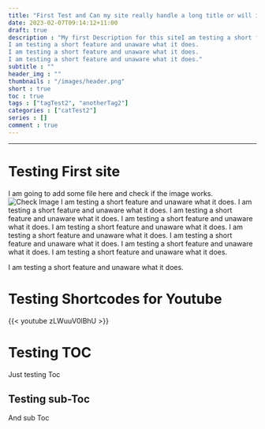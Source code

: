 ```yaml
---
title: "First Test and Can my site really handle a long title or will it flop just crash right away?"
date: 2023-02-07T09:14:12+11:00
draft: true
description : "My first Description for this siteI am testing a short feature and unaware what it does.
I am testing a short feature and unaware what it does.
I am testing a short feature and unaware what it does.
I am testing a short feature and unaware what it does."
subtitle : ""
header_img : ""
thumbnails : "/images/header.png"
short : true
toc : true
tags : ["tagTest2", "anotherTag2"]
categories : ["catTest2"]
series : []
comment : true
---
```

---
# Testing First site 
I am going to add some file here and check if the image works.
![Check Image](/images/testimage.webp)
I am testing a short feature and unaware what it does.
I am testing a short feature and unaware what it does.
I am testing a short feature and unaware what it does.
I am testing a short feature and unaware what it does.
I am testing a short feature and unaware what it does.
I am testing a short feature and unaware what it does.
I am testing a short feature and unaware what it does.
I am testing a short feature and unaware what it does.
I am testing a short feature and unaware what it does.

I am testing a short feature and unaware what it does.

# Testing Shortcodes for Youtube

{{< youtube zLWuuV0lBhU >}}

# Testing TOC
Just testing Toc
## Testing sub-Toc
And sub Toc